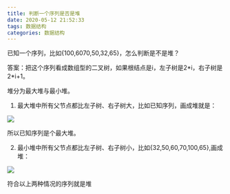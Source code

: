 ```yaml
---
title: 判断一个序列是否是堆
date: 2020-05-12 21:52:33
tags: 数据结构
categories: 数据结构
---
```

已知一个序列，比如{100,6070,50,32,65}，怎么判断是不是堆？

答案：把这个序列看成数组型的二叉树，如果根结点是i，左子树是2\*i，右子树是2\*i+1。

堆分为最大堆与最小堆。

1. 最大堆中所有父节点都比左子树、右子树大，比如已知序列，画成堆就是：

![](1.jpeg)

所以已知序列是个最大堆。

2. 最小堆中所有父节点都比左子树、右子树小，比如{32,50,60,70,100,65},画成堆：

![](2.jpeg)

符合以上两种情况的序列就是堆